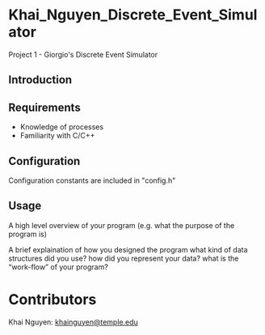 # Khai_Nguyen_Discrete_Event_Simulator
Project 1 - Giorgio's Discrete Event Simulator

## Introduction

## Requirements
- Knowledge of processes 
- Familiarity with C/C++

## Configuration
Configuration constants are included in "config.h"

## Usage
A high level overview of your program (e.g. what the purpose
of the program is)

A brief explaination of how you designed the program
what kind of data structures did you use?
how did you represent your data?
what is the “work-flow” of your program?

# Contributors
Khai Nguyen: khainguyen@temple.edu
